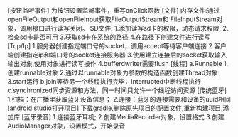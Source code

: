 [按钮监听事件]
为按钮设置监听事件，重写onClick函数
[文件]
内存文件:通过openFileOutput和openFileInput获取FileOutputStream和
FileInputStream对象，调用接口进行读写关闭。
SD文件:
1.添加读写sd卡的权限，动态请求权限;
2.检查sd卡是否可用
3.获取sd卡在系统的路径
4.在路径下创建文件进行读写
[Tcp/Ip]
1.服务器创建指定端口号的socket，调用accept等待客户端连接
2.客户端创建指定ip和端口号的socket连接服务器
3.使用建立连接后的socket获取输入输出对象,使用对象进行读写操作
4.bufferdwriter需要flush
[线程]
a.Runnable
1.创建runnable对象
2.通过以runnable对象为参数的构造函数创建Thread对象
3.start运行
b.join等待另一个线程执行完毕，interrupted中断线程执行
c.synchronized同步资源和方法，同一时间只允许一个线程访问资源
[传统蓝牙]
1.扫描：在广播里获取蓝牙设备信息；
2.连接：蓝牙的连接需要和设备的uuid相同
[android studio打开项目]
下载gradle,删除原先项目的配置文件,重新构建项目,添加库
[蓝牙录音]
1.连接蓝牙耳机;
2.创建MediaRecorder对象，设置格式
3.创建AudioManager对象，设置模式，开始录音